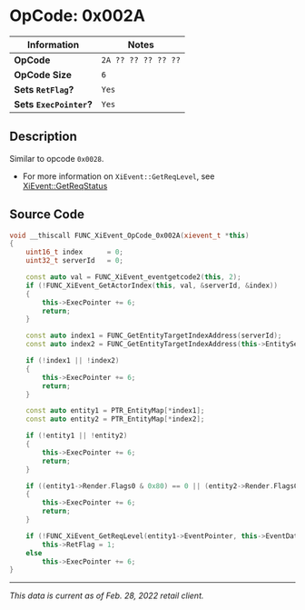 # OpCode: 0x002A

| Information               | Notes |
|---                        |---    |
| **OpCode**                | `2A ?? ?? ?? ?? ??` |
| **OpCode Size**           | `6`   |
| **Sets `RetFlag`?**       | `Yes` |
| **Sets `ExecPointer`?**   | `Yes` |

## Description

Similar to opcode `0x0028`.

  * For more information on `XiEvent::GetReqLevel`, see [XiEvent::GetReqStatus](../Event%20VM%20Functions.md#xieventgetreqlevel)

## Source Code

```cpp
void __thiscall FUNC_XiEvent_OpCode_0x002A(xievent_t *this)
{
    uint16_t index      = 0;
    uint32_t serverId   = 0;

    const auto val = FUNC_XiEvent_eventgetcode2(this, 2);
    if (!FUNC_XiEvent_GetActorIndex(this, val, &serverId, &index))
    {
        this->ExecPointer += 6;
        return;
    }

    const auto index1 = FUNC_GetEntityTargetIndexAddress(serverId);
    const auto index2 = FUNC_GetEntityTargetIndexAddress(this->EntityServerId[1]);

    if (!index1 || !index2)
    {
        this->ExecPointer += 6;
        return;
    }

    const auto entity1 = PTR_EntityMap[*index1];
    const auto entity2 = PTR_EntityMap[*index2];

    if (!entity1 || !entity2)
    {
        this->ExecPointer += 6;
        return;
    }

    if ((entity1->Render.Flags0 & 0x80) == 0 || (entity2->Render.Flags0 & 0x80) == 0 || *(int8_t*)(&entity1->Render.Flags0) >= 0)
    {
        this->ExecPointer += 6;
        return;
    }

    if (!FUNC_XiEvent_GetReqLevel(entity1->EventPointer, this->EventData[this->ExecPointer + 1]))
        this->RetFlag = 1;
    else
        this->ExecPointer += 6;
}
```

---

_This data is current as of Feb. 28, 2022 retail client._